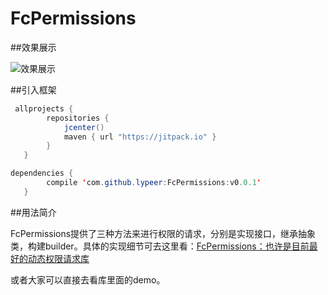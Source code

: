 # FcPermissions

##效果展示

![效果展示](http://ac-cnyv47la.clouddn.com/d86cf7546b46ad5c.gif)

##引入框架

```java
 allprojects {
        repositories {
            jcenter()
            maven { url "https://jitpack.io" }
        }
   }
```
```java
dependencies {
        compile 'com.github.lypeer:FcPermissions:v0.0.1'
   }
```

##用法简介

FcPermissions提供了三种方法来进行权限的请求，分别是实现接口，继承抽象类，构建builder。具体的实现细节可去这里看：[FcPermissions：也许是目前最好的动态权限请求库](http://blog.csdn.net/luoyanglizi/article/details/52412883)

或者大家可以直接去看库里面的demo。
 

 
 
 
 
 
 
 
 
 
 
